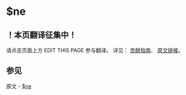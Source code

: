 # $ne

## ！本页翻译征集中！

请点击页面上方 EDIT THIS PAGE 参与翻译。
详见：
[贡献指南]( https://github.com/JinMuInfo/MongoDB-Manual-zh/blob/master/CONTRIBUTING.md )、
[原文链接](  https://docs.mongodb.com/manual/reference/operator/query/ne/  )。

## 参见

原文 - [$ne]( https://docs.mongodb.com/manual/reference/operator/query/ne/ )

